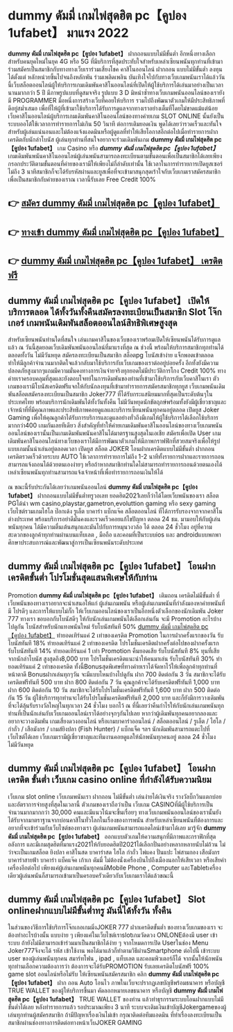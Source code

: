 # dummy ดัมมี่ เกมไพ่สุดฮิต pc【คูปอง 1ufabet】  มาแรง 2022

**dummy ดัมมี่ เกมไพ่สุดฮิต pc【คูปอง 1ufabet】** ฝากถอนแบบไม่มีขั้นต่ำ  อีกหนึ่งทางเลือกสำหรับคนยุคใหม่ในยุค 4G หรือ 5G ที่มีบริการที่สุดประทับใจสำหรับเหล่าเซียนพนันทุกท่านที่เข้ามาร่วมสมัครเป็นสมาชิกกับทางทางเว็บเราร่วมเสี่ยงโชค คาสิโนออนไลน์ ฝากถอน แบบไม่มีขั้นต่ำ ลงทุนได้ตั้งแต่ หลักหน่วยขึ้นไปจนถึงหลักพัน ร่วมเพลิดเพลิน บันเทิงใจไปกับทางเว็บเกมพนันเราได้แล้ววันนี้เว็บสล็อตออนไลน์ผู้ให้บริการเกมเดิมพันคาสิโนออนไลน์ที่เปิดให้ผู้ใช้บริการได้เล่นมาอย่างเป็นเวลานานมากกว่า 5 ปี มีภาพรูปแบบที่ดูสมจจริง รูปแบบ 3 D
มิหนำซ้ำทางเว็บเกมพนันออนไลน์ของเรายังมี  PROGRAMMER มือหนึ่งการสร้างเว็บที่คอยให้บริการ  รวมไปถึงพัฒนาตัวเกมให้มีประสิทธิภาพที่ดีอยู่สม่ำเสมอ เพื่อที่ให้ผู้ที่เข้ามาใช้บริการได้รับการดูแลจากทางเราอย่างเต็มที่โดยไม่ขาดแม้แต่น้อย เว็บคาสิโนออนไลน์ผู้บริการเกมเดิมพันคาสิโนออนไลน์ของทางค่ายเกม SLOT ONLINE นั้นยังเป็นระบบออโต้ใช้เวลาการทำรายการไม่เกิน 50 วินาที ต่อการเติมยอดเงิน พูดได้เลยว่ารวดเร็วและทันใจสำหรับผู้เล่นแน่นอนและไม่ต้องแจ้งแอดมินหรือผู้ดูแลที่ทำให้เสียโอกาสอีกต่อไปเมื่อทำรายการฝากเครดิตกับนักล่าโบนัส
ผู้เล่นทุกท่านที่สนใจอยากจะร่วมเดิมพันเกม **dummy ดัมมี่ เกมไพ่สุดฮิต pc【คูปอง 1ufabet】** เกม Casino  หรือ ***dummy ดัมมี่ เกมไพ่สุดฮิต pc【คูปอง 1ufabet】*** เกมเดิมพันพนันคาสิโนออนไลน์ผู้เล่นพนันสามารถลงทะเบียนตามขั้นตอนเพื่อเป็นสมาชิกได้เลยเพียงกรอกประวัติตามขั้นตอนที่ค่ายของเรามีให้เพียงไม่กี่ลำดับเท่านั้น ใช้เวลาในการทำรายการเปิดยูสเซอร์ไม่ถึง 3 นาทีสมาชิกก็จะได้รับรหัสผ่านและยูสเพื่อที่จะเข้ามาสนุกสุดเร้าใจกับเว็บเกมเราสมัครสมาชิกเพื่อเป็นสมาชิกกับค่ายของเราณ เวลานี้รับเลย Free Credit 100%

## 👉 [สมัคร dummy ดัมมี่ เกมไพ่สุดฮิต pc【คูปอง 1ufabet】](https://archa888.com/)
## 👉 [ทางเข้า dummy ดัมมี่ เกมไพ่สุดฮิต pc【คูปอง 1ufabet】](https://archa888.com/)
## 👉 [dummy ดัมมี่ เกมไพ่สุดฮิต pc【คูปอง 1ufabet】 เครดิตฟรี](https://archa888.com/)

## dummy ดัมมี่ เกมไพ่สุดฮิต pc【คูปอง 1ufabet】 เปิดให้บริการตลอด ได้ทั้งวันทั้งคืนสมัครลงทะเบียนเป็นสมาชิก Slot โจ๊กเกอร์ เกมพนันเดิมพันสล็อตออนไลน์สิทธิพิเศษสูงสุด

สำหรับเซียนพนันท่านใดที่สนใจ เล่นเกมคาสิโนของเว็บของเราพร้อมเปิดให้เซียนพนันได้รับการดูแลแล้ว ณ วันนี้สุดยอดเว็บเดิมพันพนันออนไลน์ที่มาแรงที่สุด ณ ช่วงนี้ พร้อมให้บริการสมาชิกทุกท่านได้ตลอดทั้งวัน ไม่มีวันหยุด สมัครลงทะเบียนเป็นสมาชิก สล็อตpg โบนัสเข้าง่าย แจ็กพอตเข้าตลอด ทำให้มีลูกค้าจำนวนมากติดใจแล้วกลับมาใช้บริการกับเว็บเกมของเราต่ออยู่บ่อยครั้ง อีกทั้งยังมีความปลอดภัยสูงมากๆแถมมีความมั่นคงทางการเงินจ่ายจริงทุกยอดไม่มีประวัติการโกง Credit 100% ทางค่ายเราครอบคลุมที่สุดและยังตอบโจทย์ในการเดิมพันของท่านที่เข้ามาใช้บริการกับเว็บคาสิโนเรา
ตัวเกมของเรามีโบนัสเครดิตฟรีแจกให้กับนักลงทุนที่เข้ามาทำรายการสมัครสมาชิกทุกยูส เว็บเกมพนันเดิมพันสล็อตสมัครลงทะเบียนเป็นสมาชิก Joker777 ที่ได้รับกระแสนิยมมากที่สุดเป็นระดับต้นๆในประเทศไทย พร้อมบริการนักเดิมพันได้ทั้งวันทั้งคืน ไม่มีวันหยุดนักขัตฤกษ์พร้อมทั้งยังมีผู้เชี่ยวชาญและเจ้าหน้าที่ที่มีคุณภาพและประสิทธิภาพคอยดูแลและบริการเซียนพนันทุกคนอยู่ตลอด เปิดยูส Joker Gaming เพื่อให้คุณลูกค้าได้รับการบริการและดูแลอย่างทั่วถึงมีเกมให้ผู้ใช้บริการได้เลือกใช้บริการมากกว่า400 เกมกันเลยทีเดียว
สิ่งสำคัญที่ทำให้ค่ายเกมเดิมพันคาสิโนออนไลน์ของทางเว็บเกมพนันออนไลน์ของเรานั้นเป็นเกมเดิมพันพนันคาสิโนได้มาตรฐานสูงสุดในเอเชีย สมัครเพื่อเปิด User  เกมเดิมพันคาสิโนออนไลน์ทางเว็บของเราได้มีการพัฒนาตัวเกมให้มีภาพกราฟฟิกที่สวยสมจริงเพื่อให้รูปแบบเกมนั้นน่าเล่นอยู่ตลอดเวลา เปิดยูส สล็อต JOKER โอนฝากเครดิตแบบไม่มีขั้นต่ำ ฝากถอน เครดิตรวดเร็วด้วยระบบ AUTO ใช้เวลาการทำรายการไม่ถึง 1-2 นาทีทั้งรายการฝากและรายการถอนสามารถแจ้งถอนได้ด้วยตนเองง่ายๆ หรือถ้าหากสมาชิกท่านใดไม่สามารถทำรายการถอนด้วยตนเองได้เหล่าเซียนพนันทุกท่านสามารถแจ้งเจ้าหน้าที่เพื่อทำรายการถอนเงินให้ได้

ณ ขณะนี้รับประกันได้เลยว่าเกมพนันออนไลน์ **dummy ดัมมี่ เกมไพ่สุดฮิต pc【คูปอง 1ufabet】** ฝากถอนแบบไม่มีขั้นต่ำทรูวอเลท ยอดฮิต2021เลยก็ว่าได้โดยเว็บพนันของเรา สล็อต PGได้นำ  wm casino,playstar,gametron,evoluttion gaming หรือ sexy gaming เว็บไซต์รวมเกมไฮโล ป๊อกเด้ง รูเล็ต บาคาร่า แบ็กแจ๊ค สล็อตออนไลน์ ที่ได้การรับรองจากจากคาสิโนต่างประเทศ พร้อมบริการอย่าดีมั่นคงและรวดเร็วคอยแก้ไขปัญหา ตลอด 24 ชม. มามอบให้กับผู้เล่นพนันทุกคน ได้มีความตื่นเต้นสนุกและมันไปกับการหมุนวงวล้อ ได้ ตลอด 24 ชั่วโมง อยู่ที่ความสะดวกของลูกค้าทุกท่านผ่านบนแท็บเลต , มือถือ และคอมที่เป็นระบบios และ androidแบบพกพา ศึกษาประสบการณ์และพัฒนาสู่การเป็นเซียนพนันระดับประเทศ

## dummy ดัมมี่ เกมไพ่สุดฮิต pc【คูปอง 1ufabet】 โอนฝากเครดิตขั้นต่ำ โปรโมชั่นสุดแสนพิเศษให้กับท่าน

 Promotion  **dummy ดัมมี่ เกมไพ่สุดฮิต pc【คูปอง 1ufabet】** เติมถอน เครดิตไม่มีขั้นต่ำ ที่เว็บพนันของทางเราอยากจะนำเสนอให้แก่  ผู้เล่นเกมพนัน หรือผู้เล่นเกมพนันที่กำลังมองหาค่ายพนันที่มี โปรดีๆ และการให้แบบไม่กั๊ก ให้เว็บเกมออนไลน์ของเราเป็นอีกหนึ่งตัวเลือกของนักเดิมพัน Joker 777 ทางเรา ขอบอกกับโบนัสดีๆ ให้กับนักเล่นเกมพนันได้เลือกเล่นกัน จะมี Promotion อะไรบ้างไปดูกัน
โบนัสสำหรับนักแทงพนันใหม่ รับโบนัสทันที 50% [dummy ดัมมี่ เกมไพ่สุดฮิต pc【คูปอง 1ufabet】](https://archa888.com/) ทำยอดเทิร์นแค่ 2 เท่าของเครดิต
 Promotion ในการฝากครั้งแรกของวัน รับโบนัสทันที 18% ทำยอดเทิร์นแค่ 2 เท่าของเครดิต
โปรโมชั่นเครดิตฝากครั้งต่อไปของฝากครั้งแรก รับโบนัสทันที 14% ทำยอดเทิร์นแค่ 1 เท่า
 Promotion คืนยอดเสีย รับโบนัสทันที 8% ทุนที่เสียจากนักล่าโบนัส สูงสุดถึง8,000 บาท
โปรโมชั่นเครดิตแนะนำให้คนมาเล่น รับโบนัสทันที 30% ทำยอดเทิร์นแค่ 2 เท่าของเครดิต
ทั้งนี้Bonusสุดพิเศษที่ทางค่ายเราได้จัดหาไว้ให้เพื่อลูกค้าทุกท่านที่หน้าตาดี Bonusฝากเล่นทุกๆวัน จะมีแบบไหนบ้างไปดูกัน
ฝาก 700 ติดต่อกัน 3 วัน สมาชิกจะได้รับเครดิตฟรีทันที 500 บาท
ฝาก 800 ติดต่อกัน 7 วัน คุณลูกค้าจะได้รับเครดิตฟรีทันที 1,000 บาท
ฝาก 600 ติดต่อกัน 10 วัน สมาชิกจะได้รับโปรโมชั่นเครดิตฟรีทันที 1,600 บาท
ฝาก 500 ติดต่อกัน 15 วัน ผู้ใช้บริการทุกท่านจะได้รับโปรโมชั่นเครดิตฟรีทันที 2,000 บาท
และก็ยังมีการวางเดิมพันที่จะได้ลุ้นรับรางวัลใหญ่ในทุกเวลา 24 ชั่วโมง บอกไว้ ณ ที่นี้เลยว่าคืนกำไรให้กับนักเล่นเกมพนันทุกท่านที่เป็นนักเล่นกับเว็บเกมออนไลน์เราได้อย่างจุกๆกันไปเลย หากว่าผู้เดิมพันทุกคนอยากลองและอยากจะวางเดิมพัน เกมเสี่ยงดวงออนไลน์ หรือเกมบาคาร่าออนไลน์ / สล็อตออนไลน์ / รูเล็ต / ไฮโล / กำถั่ว / เสือมังกร / เกมส์ยิงปลา (Fish Hunter) / แบ็กแจ็ค ฯลฯ นักเดิมพันสามารถแตะไปที่เว็บไซต์ได้เลย เว็บเกมเรามีผู้เชี่ยวชาญและทีมงานคอยดูแลให้นักพนันทุกคนอยู่ ตลอด 24 ชั่วโมง ไม่มีวันหยุด

## dummy ดัมมี่ เกมไพ่สุดฮิต pc【คูปอง 1ufabet】 โอนฝากเครดิต ขั้นต่ำ  เว็บเกม casino online ที่กำลังได้รับความนิยม

เว็บเกม slot online เว็บเกมพนันเรา ฝากถอน ไม่มีขั้นต่ำ เล่นง่ายได้เงินจริง รางวัลบิ๊กวินแตกบ่อยและอัตราการจ่ายสูงที่สุดในเวลานี้ ตัวเกมของเราถือว่าเป็น เว็บเกม CASINOที่มีผู้ใช้บริการเป็นจำนวนมากมากกว่า 30,000 คนและมีแนวโน้มจะขึ้นเรื่อยๆ ทางเว็บเกมพนันออนไลน์ของเรานั้นยังได้รับจากมาตราฐานจากบ่อนคาสิโนทั่วโลกในเรื่องของการพนัน สำหรับเหล่าเซียนพนันที่ต้องการและอยากที่จะเข้าร่วมกับเว็บไซต์ของทางเรา ผู้เล่นเกมพนันสามารถแอดไลน์เข้ามาได้เลย
	มารู้จัก **dummy ดัมมี่ เกมไพ่สุดฮิต pc【คูปอง 1ufabet】** ออกแบบตัวเกมให้ความสนุกที่มีภาพและกราฟิกที่สุดอลังการ และมีเกมสุดฮิตที่มาแรง2021ให้กับยอดฮิตปี2021ได้เลือกปั่นอย่างหลากหลายนับไม่ถ้วน  ไม่ว่าจะเป็นเกมสล็อต ยิงปลา คาสิโนสด บาคาร่าสด ไฮโล กำถั่ว ไพ่แคง ปั่นแปะ ไพ่สามกอง เสือมังกร บาคาร่าสายฟ้า บาคาร่า แบ็คแจ๊ค เก้าเก ดัมมี่ ไม่ต้องนั่งเครื่องบินไปถึงเมืองนอกให้เสียเวลา หรือเสียค่าเครื่องอีกต่อไป เพียงแค่ผู้เล่นเกมพนันทุกคนมีMobile Phone , Computer และTabletเครื่องเดียวผู้เล่นพนันก็สามารถเข้ามาเป็นครอบครัวเดียวกับเว็บเกมเราได้แล้วขณะนี้

## dummy ดัมมี่ เกมไพ่สุดฮิต pc【คูปอง 1ufabet】 Slot onlineฝากแบบไม่มีขั้นต่ำทรู มันนี่ได้ทั้งวัน ทั้งคืน

ในส่วนของวิธีการใช้บริการโจ๊กเกอเกมมิ่งJOKER 777 ฝากเครดิตขั้นต่ำ ของทางเว็บเกมของเรา จะต้องทำอะไรบ้างนั้น แบบง่าย ๆ เพียงแค่ในเว็บไซต์เราslotเกมวัดดวง ONLONEต้องมี user เข้าระบบ ถ้ายังไม่มีสามารถเข้าร่วมมาเป็นสมาชิกได้ง่าย ๆ จากโหมดการเปิด Userในช่อง Menu Joker777จึงจะได้ รหัส เข้าใช้งาน พอได้มาแล้วก็ทำตามวิธีผ่านSmartphone ต่อไปนี้
เข้าระบบ user  ของผู้เล่นพนันทุกคน สมาร์ทโฟน , ipad , แท็บเลต และคอมพิวเตอร์ก็ได้
จากนั้นให้นักพนันทุกท่านเลือกความต้องการว่า ต้องการจะได้รับPROMOTION รับเลยเครดิตโบนัสฟรี 100% game slot ออนไลน์หรือไม่รับ
ให้เซียนพนันสมัครสมาชิก คลิก **dummy ดัมมี่ เกมไพ่สุดฮิต pc【คูปอง 1ufabet】** ฝาก ถอน Auto โอนไว ภาพในเว็บจะปรากฏเลขบัญชีพร้อมธนาคาร หรือบัญชี TRUE WALLET ของผู้ให้บริการขึ้นมา
คัดลอกหมายเลขธนาคาร หรือบัญชี **dummy ดัมมี่ เกมไพ่สุดฮิต pc【คูปอง 1ufabet】** TRUE WALLET ของท่าน แล้วทำธุรกรรมระบบโอนฝากแบบไม่มีขั้นต่ำได้เลย
หลังทำรายการแล้ว รอประมาณเพียง 3 นาที ระบบจะเติมเงินเข้าบัญชีJokergameของผู้เล่นทุกท่านผู้สมัครสมาชิก
ถ้ามีปัญหาเรื่องเงินไม่เข้า กรุณาติดต่อทีมแอดมิน ที่ทำเรื่องลงทะเบียนเป็นสมาชิกผ่านช่องทางการติดต่อทางหน้าเว็บJOKER GAMING


